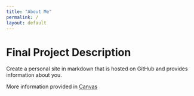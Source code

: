 ```yaml
---
title: "About Me"
permalink: /
layout: default
---
```

<!DOCTYPE html>
<html>
<head>
<h1>Final Project Description</h1>

Create a personal site in markdown that is hosted on GitHub and provides information about you.

More information provided in [Canvas](https://umsystem.instructure.com/courses/114929/assignments/1493477?module_item_id=5137247)
</head>
</body>
</html>
